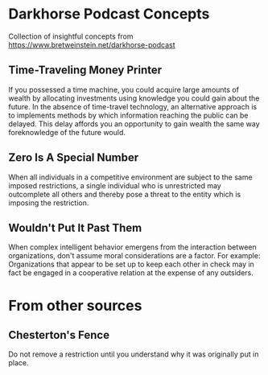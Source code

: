 # Darkhorse Podcast Concepts
Collection of insightful concepts from https://www.bretweinstein.net/darkhorse-podcast

## Time-Traveling Money Printer
If you possessed a time machine, you could acquire large amounts of wealth by allocating investments using knowledge you could gain about the future. In the absence of time-travel technology, an alternative approach is to implements methods by which information reaching the public can be delayed. This delay affords you an opportunity to gain wealth the same way foreknowledge of the future would.

## Zero Is A Special Number
When all individuals in a competitive environment are subject to the same imposed restrictions, a single individual who is unrestricted may outcomplete all others and thereby pose a threat to the entity which is imposing the restriction.

## Wouldn't Put It Past Them
When complex intelligent behavior emergens from the interaction between organizations, don't assume moral considerations are a factor. For example: Organizations that appear to be set up to keep each other in check may in fact be engaged in a cooperative relation at the expense of any outsiders.

# From other sources

## Chesterton's Fence
Do not remove a restriction until you understand why it was originally put in place.


